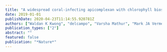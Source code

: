 ```yaml
---
title: "A widespread coral-infecting apicomplexan with chlorophyll biosynthesis genes"
date: 2019-01-01
publishDate: 2020-04-23T11:14:55.920781Z
authors: ["Waldan K Kwong", "delcampo", "Varsha Mathur", "Mark JA Vermeij", "Patrick J Keeling"]
publication_types: ["2"]
abstract: ""
featured: false
publication: "*Nature*"
---
```

